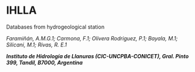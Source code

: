 # IHLLA
Databases from hydrogeological station

*Faramiñán, A.M.G.1; Carmona, F.1; Olivera Rodriguez, P.1; Bayala, M.1; Silicani, M.1; Rivas, R. E.1*

***Instituto de Hidrología de Llanuras (CIC-UNCPBA-CONICET), Gral. Pinto 399, Tandil, B7000, Argentina***

